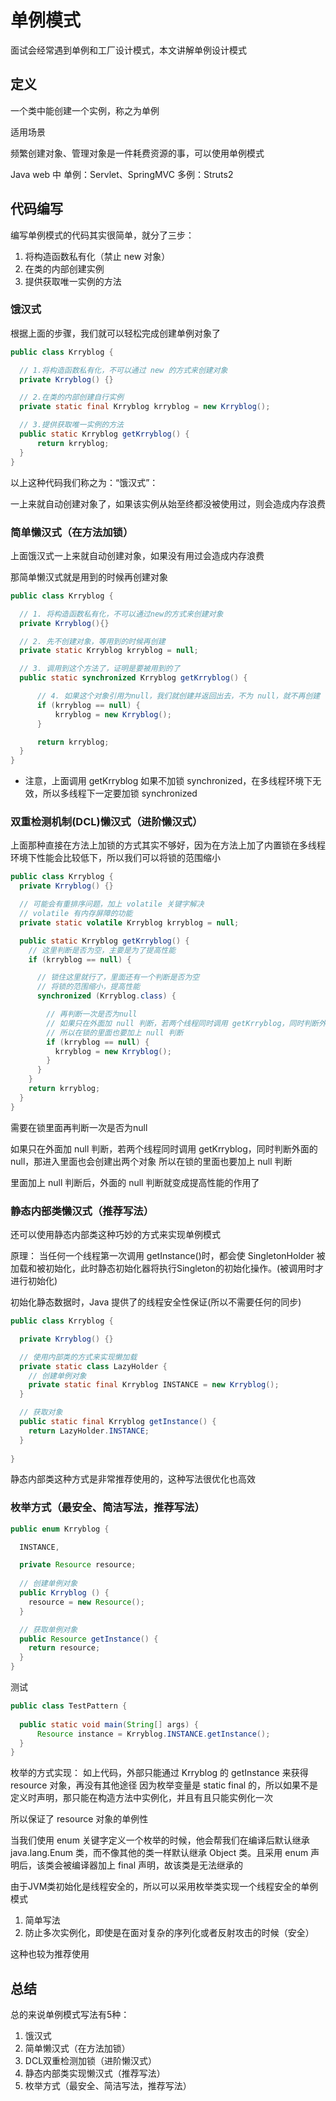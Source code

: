 # 单例模式

面试会经常遇到单例和工厂设计模式，本文讲解单例设计模式

## 定义
一个类中能创建一个实例，称之为单例

适用场景

频繁创建对象、管理对象是一件耗费资源的事，可以使用单例模式

Java web 中
单例：Servlet、SpringMVC
多例：Struts2

## 代码编写
编写单例模式的代码其实很简单，就分了三步：

1. 将构造函数私有化（禁止 new 对象）
2. 在类的内部创建实例
3. 提供获取唯一实例的方法

### 饿汉式
根据上面的步骤，我们就可以轻松完成创建单例对象了
```java
public class Krryblog {

  // 1.将构造函数私有化，不可以通过 new 的方式来创建对象
  private Krryblog() {}

  // 2.在类的内部创建自行实例
  private static final Krryblog krryblog = new Krryblog();

  // 3.提供获取唯一实例的方法
  public static Krryblog getKrryblog() {
      return krryblog;
  }
}
```
以上这种代码我们称之为：“饿汉式”：

一上来就自动创建对象了，如果该实例从始至终都没被使用过，则会造成内存浪费

### 简单懒汉式（在方法加锁）
上面饿汉式一上来就自动创建对象，如果没有用过会造成内存浪费

那简单懒汉式就是用到的时候再创建对象
```java
public class Krryblog {

  // 1. 将构造函数私有化，不可以通过new的方式来创建对象
  private Krryblog(){}

  // 2. 先不创建对象，等用到的时候再创建
  private static Krryblog krryblog = null;

  // 3. 调用到这个方法了，证明是要被用到的了
  public static synchronized Krryblog getKrryblog() {

      // 4. 如果这个对象引用为null，我们就创建并返回出去，不为 null，就不再创建
      if (krryblog == null) {
          krryblog = new Krryblog();
      }

      return krryblog;
  }
}
```
- 注意，上面调用 getKrryblog 如果不加锁 synchronized，在多线程环境下无效，所以多线程下一定要加锁 synchronized

### 双重检测机制(DCL)懒汉式（进阶懒汉式）
上面那种直接在方法上加锁的方式其实不够好，因为在方法上加了内置锁在多线程环境下性能会比较低下，所以我们可以将锁的范围缩小
```java
public class Krryblog {
  private Krryblog() {}

  // 可能会有重排序问题，加上 volatile 关键字解决
  // volatile 有内存屏障的功能
  private static volatile Krryblog krryblog = null;

  public static Krryblog getKrryblog() {
    // 这里判断是否为空，主要是为了提高性能
    if (krryblog == null) {

      // 锁住这里就行了，里面还有一个判断是否为空
      // 将锁的范围缩小，提高性能
      synchronized (Krryblog.class) {

        // 再判断一次是否为null
        // 如果只在外面加 null 判断，若两个线程同时调用 getKrryblog，同时判断外面的 null，那也会创建出两个对象
        // 所以在锁的里面也要加上 null 判断
        if (krryblog == null) {
          krryblog = new Krryblog();
        }
      }
    }
    return krryblog;
  }
}
```
需要在锁里面再判断一次是否为null

如果只在外面加 null 判断，若两个线程同时调用 getKrryblog，同时判断外面的 null，那进入里面也会创建出两个对象
所以在锁的里面也要加上 null 判断

里面加上 null 判断后，外面的 null 判断就变成提高性能的作用了

### 静态内部类懒汉式（推荐写法）
还可以使用静态内部类这种巧妙的方式来实现单例模式

原理：
当任何一个线程第一次调用 getInstance()时，都会使 SingletonHolder 被加载和被初始化，此时静态初始化器将执行Singleton的初始化操作。(被调用时才进行初始化)

初始化静态数据时，Java 提供了的线程安全性保证(所以不需要任何的同步)
```java
public class Krryblog {

  private Krryblog() {}

  // 使用内部类的方式来实现懒加载
  private static class LazyHolder {
    // 创建单例对象
    private static final Krryblog INSTANCE = new Krryblog();
  }

  // 获取对象
  public static final Krryblog getInstance() {
    return LazyHolder.INSTANCE;
  }
  
}
```
静态内部类这种方式是非常推荐使用的，这种写法很优化也高效

### 枚举方式（最安全、简洁写法，推荐写法）
```java
public enum Krryblog {

  INSTANCE,

  private Resource resource;
  
  // 创建单例对象
  public Krryblog () {
    resource = new Resource();
  }

  // 获取单例对象
  public Resource getInstance() {
    return resource;
  }
}
```
测试
```java
public class TestPattern {
 
  public static void main(String[] args) {
      Resource instance = Krryblog.INSTANCE.getInstance();
  }
}
```
枚举的方式实现：
如上代码，外部只能通过 Krryblog 的 getInstance 来获得 resource 对象，再没有其他途径
因为枚举变量是 static final 的，所以如果不是定义时声明，那只能在构造方法中实例化，并且有且只能实例化一次

所以保证了 resource 对象的单例性

当我们使用 enum 关键字定义一个枚举的时候，他会帮我们在编译后默认继承 java.lang.Enum 类，而不像其他的类一样默认继承 Object 类。且采用 enum 声明后，该类会被编译器加上 final 声明，故该类是无法继承的

由于JVM类初始化是线程安全的，所以可以采用枚举类实现一个线程安全的单例模式

1. 简单写法
2. 防止多次实例化，即使是在面对复杂的序列化或者反射攻击的时候（安全）

这种也较为推荐使用

## 总结
总的来说单例模式写法有5种：

1. 饿汉式
2. 简单懒汉式（在方法加锁）
3. DCL双重检测加锁（进阶懒汉式）
4. 静态内部类实现懒汉式（推荐写法）
5. 枚举方式（最安全、简洁写法，推荐写法）